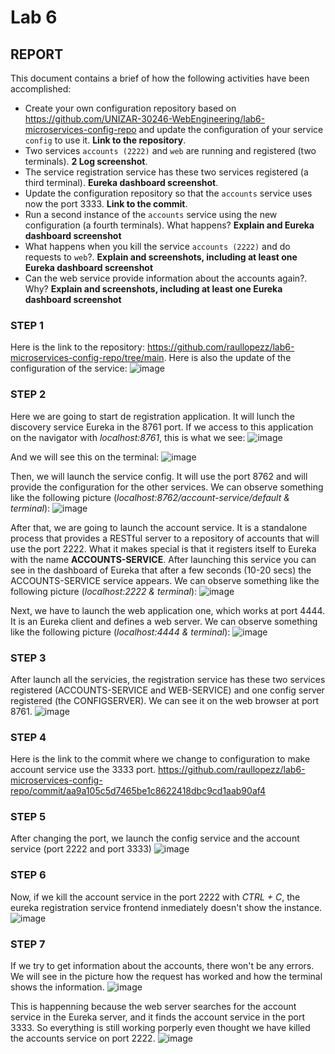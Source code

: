 # Lab 6

## REPORT
This document contains a brief of how the following activities have been accomplished:

- Create your own configuration repository based on <https://github.com/UNIZAR-30246-WebEngineering/lab6-microservices-config-repo>
  and update the configuration of your service `config` to use it. **Link to the repository**.
- Two services `accounts (2222)` and `web` are running and registered (two terminals). **2 Log screenshot**.
- The service registration service has these two services registered (a third terminal). **Eureka dashboard screenshot**.
- Update the configuration repository so that the `accounts` service uses now the port 3333. **Link to the commit**.
- Run a second instance of the `accounts` service using the new configuration (a fourth terminals). What happens? **Explain and Eureka dashboard screenshot**
- What happens when you kill the service `accounts (2222)` and do requests to `web`?. **Explain and screenshots, including at least one Eureka dashboard screenshot**
- Can the web service provide information about the accounts again?. Why? **Explain and screenshots, including at least one Eureka dashboard screenshot**

### STEP 1
Here is the link to the repository: <https://github.com/raullopezz/lab6-microservices-config-repo/tree/main>. Here is 
also the update of the configuration of the service:
![image](/docs/configServer.png)

### STEP 2
Here we are going to start de registration application. It will lunch the discovery service Eureka in the 8761 port. 
If we access to this application on the navigator with _localhost:8761_, this is what we see:
![image](/docs/step2_1.png)

And we will see this on the terminal:
![image](/docs/step2_1.png)

Then, we will launch the service config. It will use the port 8762 and will provide the configuration for the other services.
We can observe something like the following picture (_localhost:8762/account-service/default & terminal_):
![image](/docs/step2_2.png)

After that,  we are going to launch the account service. It is a standalone process that provides a RESTful server to a 
repository of accounts that will use the port 2222. What it makes special is that it registers itself to Eureka with the
name **ACCOUNTS-SERVICE**. After launching this service you can see in the dashboard of Eureka that after a few seconds 
(10-20 secs) the ACCOUNTS-SERVICE service appears.
We can observe something like the following picture (_localhost:2222 & terminal_):
![image](/docs/step2_3.png)

Next, we have to launch the web application one, which works at port 4444. It is an Eureka client and defines
a web server.
We can observe something like the following picture (_localhost:4444 & terminal_):
![image](/docs/step2_4.png)

### STEP 3
After launch all the servicies, the registration service has these two services registered (ACCOUNTS-SERVICE and WEB-SERVICE) and
one config server registered (the CONFIGSERVER). We can see it on the web browser at port 8761.
![image](/docs/step3.png)

### STEP 4
Here is the link to the commit where we change to configuration to make account service use the 3333 port.
<https://github.com/raullopezz/lab6-microservices-config-repo/commit/aa9a105c5d7465be1c8622418dbc9cd1aab90af4>

### STEP 5
After changing the port, we launch the config service and the account service (port 2222 and port 3333)
![image](/docs/step5.png)

### STEP 6
Now, if we kill the account service in the port 2222 with _CTRL + C_, the eureka registration service frontend 
inmediately doesn't show the instance.
![image](/docs/step6.png)

### STEP 7
If we try to get information about the accounts, there won't be any errors. We will see in the picture how the request has worked 
and how the terminal shows the information.
![image](/docs/step7_2.png)

This is happenning because the web server searches for the account service in the Eureka
server, and it finds the account service in the port 3333. So everything is still working porperly even thought we have 
killed the accounts service on port 2222.
![image](/docs/step7.png)


